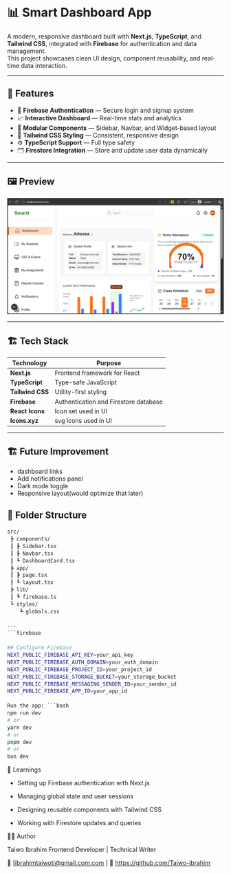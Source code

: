 # 📊 Smart Dashboard App

A modern, responsive dashboard built with **Next.js**, **TypeScript**, and **Tailwind CSS**, integrated with **Firebase** for authentication and data management.  
This project showcases clean UI design, component reusability, and real-time data interaction.

---

## 🚀 Features

- 🔐 **Firebase Authentication** — Secure login and signup system  
- 📈 **Interactive Dashboard** — Real-time stats and analytics  
- 🧩 **Modular Components** — Sidebar, Navbar, and Widget-based layout  
- 🎨 **Tailwind CSS Styling** — Consistent, responsive design  
- ⚙️ **TypeScript Support** — Full type safety  
- 🗂️ **Firestore Integration** — Store and update user data dynamically  

---

## 🖼️ Preview

![Dashboard Screenshot:](./public/dashboard-img.png)

>

---

## 🏗️ Tech Stack

| Technology | Purpose |
|-------------|----------|
| **Next.js** | Frontend framework for React |
| **TypeScript** | Type-safe JavaScript |
| **Tailwind CSS** | Utility-first styling |
| **Firebase** | Authentication and Firestore database |
| **React Icons** | Icon set used in UI |
| **Icons.xyz** | svg Icons used in UI |


---

## 🏗️ Future Improvement 
- dashboard links 
- Add notifications panel 
- Dark mode toggle 
- Responsive layout(would optimize that later)


## 📁 Folder Structure

```bash
src/
 ┣ components/
 ┃ ┣ Sidebar.tsx
 ┃ ┣ Navbar.tsx
 ┃ ┗ DashboardCard.tsx
 ┣ app/
 ┃ ┣ page.tsx
 ┃ ┗ layout.tsx
 ┣ lib/
 ┃ ┗ firebase.ts
 ┗ styles/
    ┗ globals.css

---
```firebase

## Configure Firebase 
NEXT_PUBLIC_FIREBASE_API_KEY=your_api_key
NEXT_PUBLIC_FIREBASE_AUTH_DOMAIN=your_auth_domain
NEXT_PUBLIC_FIREBASE_PROJECT_ID=your_project_id
NEXT_PUBLIC_FIREBASE_STORAGE_BUCKET=your_storage_bucket
NEXT_PUBLIC_FIREBASE_MESSAGING_SENDER_ID=your_sender_id
NEXT_PUBLIC_FIREBASE_APP_ID=your_app_id

Run the app: ```bash
npm run dev
# or
yarn dev
# or
pnpm dev
# or
bun dev
```


🧠 Learnings

- Setting up Firebase authentication with Next.js

- Managing global state and user sessions

- Designing reusable components with Tailwind CSS

- Working with Firestore updates and queries

🧑‍💻 Author

Taiwo Ibrahim
Frontend Developer | Technical Writer

📧 [ibrahimtaiwoti@gmail.com.com
]
🔗 https://github.com/Taiwo-ibrahim
